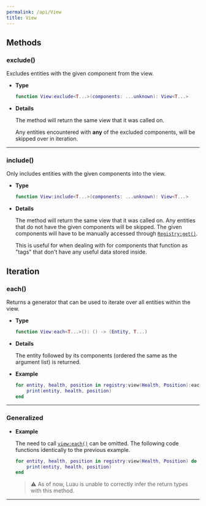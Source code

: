 ```yaml
---
permalink: /api/View
title: View
---
```


## Methods

### exclude()

Excludes entities with the given component from the view.

- **Type**

    ```lua
    function View:exclude<T...>(components: ...unknown): View<T...>
    ```

- **Details**

    The method will return the same view that it was called on.

    Any entities encountered with **any** of the excluded components, will be skipped over in iteration.

---

### include()

Only includes entities with the given components into the view.

- **Type**

    ```lua
    function View:include<T...>(components: ...unknown): View<T...>
    ```

- **Details**

    The method will return the same view that it was called on.
    Any entities that do not have the given components will be skipped.
    The given components will have to be manually accessed through [`Registry:get()`](Registry#get).
    
    This is useful for when dealing with for components that function as "tags" that
    don't have any useful data stored inside.
## Iteration

### each()

Returns a generator that can be used to iterate over all entities within the view.

- **Type**

    ```lua
    function View:each<T...>(): () -> (Entity, T...)
    ```

- **Details**

    The entity followed by its components (ordered the same as the argument list) is returned.

- **Example**

    ```lua
    for entity, health, position in registry:view(Health, Position):each() do
        print(entity, health, position)
    end
    ```

---

### Generalized

- **Example**

    The need to call [`view:each()`](View#each) can be omitted.
    The following code functions identically to the previous example.

    ```lua
    for entity, health, position in registry:view(Health, Position) do
        print(entity, health, position)
    end
    ```

    > ⚠️ As of now, Luau is unable to correctly infer the return types with this method.

---
